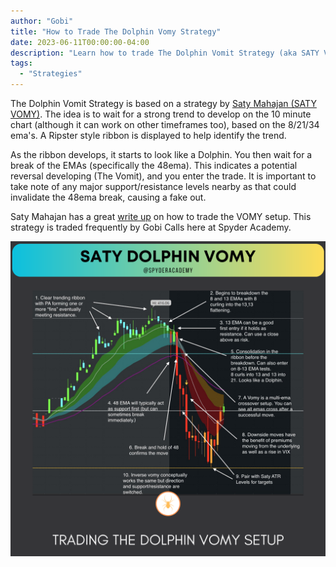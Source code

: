 ```yaml
---
author: "Gobi"
title: "How to Trade The Dolphin Vomy Strategy"
date: 2023-06-11T00:00:00-04:00
description: "Learn how to trade The Dolphin Vomit Strategy (aka SATY VOMY)"
tags:
  - "Strategies"
---
```



The Dolphin Vomit Strategy is based on a strategy by [Saty Mahajan (SATY VOMY)](https://twitter.com/satymahajan/status/1648369109774614532?s=20).  The idea is to wait for a strong trend to develop on the 10 minute chart (although it can work on other timeframes too), based on the 8/21/34 ema's.  A Ripster style ribbon is displayed to help identify the trend.

As the ribbon develops, it starts to look like a Dolphin.  You then wait for a break of the EMAs (specifically the 48ema).  This indicates a potential reversal developing (The Vomit), and you enter the trade.  It is important to take note of any major support/resistance levels nearby as that could invalidate the 48ema break, causing a fake out.

Saty Mahajan has a great [write up](https://twitter.com/satymahajan/status/1648369109774614532?s=20) on how to trade the VOMY setup.  This strategy is traded frequently by Gobi Calls here at Spyder Academy.

![](images/vomy.png)




